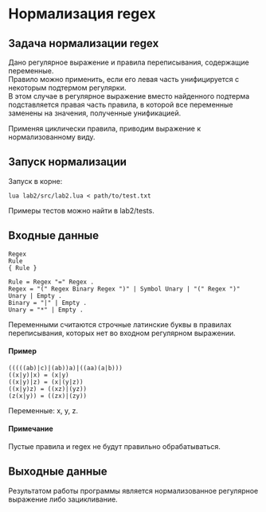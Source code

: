 # Нормализация regex

## Задача нормализации regex

Дано регулярное выражение и правила переписывания, содержащие переменные. <br>
Правило можно применить, если его левая часть унифицируется с некоторым подтермом регулярки. <br>
В этом случае в регулярное выражение вместо найденного подтерма подставляется правая часть правила, в которой все переменные заменены на значения,
полученные унификацией.

Применяя циклически правила, приводим выражение к нормализованному виду.

## Запуск нормализации

Запуск в корне:

```
lua lab2/src/lab2.lua < path/to/test.txt
```

Примеры тестов можно найти в lab2/tests.

## Входные данные

```
Regex
Rule
{ Rule }
```

```
Rule = Regex "=" Regex .
Regex = "(" Regex Binary Regex ")" | Symbol Unary | "(" Regex ")" Unary | Empty .
Binary = "|" | Empty .
Unary = "*" | Empty .
```

Переменными считаются строчные латинские буквы в правилах переписывания, которых нет во входном регулярном выражении.

#### Пример

```
(((((ab)|c)|(ab))a)|((aa)(a|b)))
((x|y)|x) = (x|y)
((x|y)|z) = (x|(y|z))
((x|y)z) = ((xz)|(yz))
(z(x|y)) = ((zx)|(zy))
```

Переменные: x, y, z.

#### Примечание

Пустые правила и regex не будут правильно обрабатываться.

## Выходные данные

Результатом работы программы является нормализованное регулярное выражение либо зацикливание.
